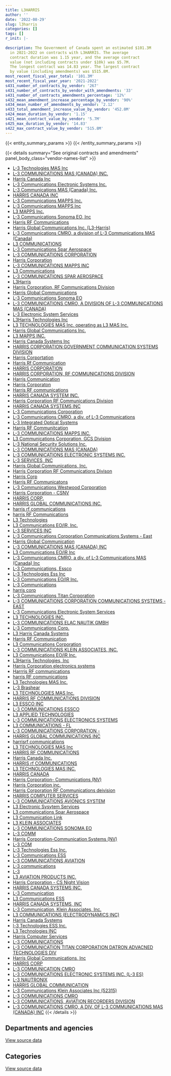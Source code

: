```yaml
---
title: L3HARRIS
author: ''
date: '2022-08-29'
slug: l3harris
categories: []
tags: []
r_init: |-
  
description: The Government of Canada spent an estimated $101.3M
  in 2021-2022 on contracts with L3HARRIS. The average
  contract duration was 1.15 year, and the average contract
  value (not including contracts under $10k) was $5.7M.
  The longest contract was 14.83 year. The largest contract
  by value (including amendments) was $515.8M.
most_recent_fiscal_year_total: '101.3M'
most_recent_fiscal_year_year: '2021-2022'
s431_number_of_contracts_by_vendor: '267'
s431_number_of_contracts_by_vendor_with_amendments: '33'
s431_number_of_contracts_amendments_percentage: '12%'
s432_mean_amendment_increase_percentage_by_vendor: '90%'
s434_mean_number_of_amendments_by_vendor: '2.12'
s433_total_amendment_increase_value_by_vendor: '452.0M'
s424_mean_duration_by_vendor: '1.15'
s421_mean_contract_value_by_vendor: '5.7M'
s425_max_duration_by_vendor: '14.83'
s422_max_contract_value_by_vendor: '515.8M'
---
```


<script src="/rmarkdown-libs/htmlwidgets/htmlwidgets.js"></script>
<link href="/rmarkdown-libs/datatables-css/datatables-crosstalk.css" rel="stylesheet" />
<script src="/rmarkdown-libs/datatables-binding/datatables.js"></script>
<script src="/rmarkdown-libs/jquery/jquery-3.6.0.min.js"></script>
<link href="/rmarkdown-libs/dt-core-bootstrap/css/dataTables.bootstrap.min.css" rel="stylesheet" />
<link href="/rmarkdown-libs/dt-core-bootstrap/css/dataTables.bootstrap.extra.css" rel="stylesheet" />
<script src="/rmarkdown-libs/dt-core-bootstrap/js/jquery.dataTables.min.js"></script>
<script src="/rmarkdown-libs/dt-core-bootstrap/js/dataTables.bootstrap.min.js"></script>
<link href="/rmarkdown-libs/crosstalk/css/crosstalk.min.css" rel="stylesheet" />
<script src="/rmarkdown-libs/crosstalk/js/crosstalk.min.js"></script>
<script src="/rmarkdown-libs/htmlwidgets/htmlwidgets.js"></script>
<link href="/rmarkdown-libs/datatables-css/datatables-crosstalk.css" rel="stylesheet" />
<script src="/rmarkdown-libs/datatables-binding/datatables.js"></script>
<script src="/rmarkdown-libs/jquery/jquery-3.6.0.min.js"></script>
<link href="/rmarkdown-libs/dt-core-bootstrap/css/dataTables.bootstrap.min.css" rel="stylesheet" />
<link href="/rmarkdown-libs/dt-core-bootstrap/css/dataTables.bootstrap.extra.css" rel="stylesheet" />
<script src="/rmarkdown-libs/dt-core-bootstrap/js/jquery.dataTables.min.js"></script>
<script src="/rmarkdown-libs/dt-core-bootstrap/js/dataTables.bootstrap.min.js"></script>
<link href="/rmarkdown-libs/crosstalk/css/crosstalk.min.css" rel="stylesheet" />
<script src="/rmarkdown-libs/crosstalk/js/crosstalk.min.js"></script>

{{< entity_summary_params >}}
{{< /entity_summary_params >}}

{{< details summary="See original contracts and amendments" panel_body_class="vendor-names-list" >}}
- [L-3 Technologies MAS Inc](https://search.open.canada.ca/en/ct/?sort=contract_value_f%20desc&page=1&search_text=%22L-3%20Technologies%20MAS%20Inc%22)
- [L-3 COMMUNICATIONS MAS (CANADA) INC.](https://search.open.canada.ca/en/ct/?sort=contract_value_f%20desc&page=1&search_text=%22L-3%20COMMUNICATIONS%20MAS%20%28CANADA%29%20INC.%22)
- [Harris Canada Inc](https://search.open.canada.ca/en/ct/?sort=contract_value_f%20desc&page=1&search_text=%22Harris%20Canada%20Inc%22)
- [L-3 Communications Electronic Systems Inc.](https://search.open.canada.ca/en/ct/?sort=contract_value_f%20desc&page=1&search_text=%22L-3%20Communications%20Electronic%20Systems%20Inc.%22)
- [L-3 Communications MAS (Canada) Inc.](https://search.open.canada.ca/en/ct/?sort=contract_value_f%20desc&page=1&search_text=%22L-3%20Communications%20MAS%20%28Canada%29%20Inc.%22)
- [HARRIS CANADA INC](https://search.open.canada.ca/en/ct/?sort=contract_value_f%20desc&page=1&search_text=%22HARRIS%20CANADA%20INC%22)
- [L-3 Communications MAPPS Inc.](https://search.open.canada.ca/en/ct/?sort=contract_value_f%20desc&page=1&search_text=%22L-3%20Communications%20MAPPS%20Inc.%22)
- [L-3 Communications MAPPS Inc](https://search.open.canada.ca/en/ct/?sort=contract_value_f%20desc&page=1&search_text=%22L-3%20Communications%20MAPPS%20Inc%22)
- [L3 MAPPS Inc.](https://search.open.canada.ca/en/ct/?sort=contract_value_f%20desc&page=1&search_text=%22L3%20MAPPS%20Inc.%22)
- [L-3 Communications Sonoma EO, Inc](https://search.open.canada.ca/en/ct/?sort=contract_value_f%20desc&page=1&search_text=%22L-3%20Communications%20Sonoma%20EO%2c%20Inc%22)
- [Harris RF Communications](https://search.open.canada.ca/en/ct/?sort=contract_value_f%20desc&page=1&search_text=%22Harris%20RF%20Communications%22)
- [Harris Global Communications Inc. (L3-Harris)](https://search.open.canada.ca/en/ct/?sort=contract_value_f%20desc&page=1&search_text=%22Harris%20Global%20Communications%20Inc.%20%28L3-Harris%29%22)
- [L-3 Communications CMRO, a division of L-3 Communications MAS (Canada)](https://search.open.canada.ca/en/ct/?sort=contract_value_f%20desc&page=1&search_text=%22L-3%20Communications%20CMRO%2c%20a%20division%20of%20L-3%20Communications%20MAS%20%28Canada%29%22)
- [L3 COMMUNICATIONS](https://search.open.canada.ca/en/ct/?sort=contract_value_f%20desc&page=1&search_text=%22L3%20COMMUNICATIONS%22)
- [L-3 Communications Spar Aerospace](https://search.open.canada.ca/en/ct/?sort=contract_value_f%20desc&page=1&search_text=%22L-3%20Communications%20Spar%20Aerospace%22)
- [L-3 COMMUNICATIONS CORPORATION](https://search.open.canada.ca/en/ct/?sort=contract_value_f%20desc&page=1&search_text=%22L-3%20COMMUNICATIONS%20CORPORATION%22)
- [Harris Corporation](https://search.open.canada.ca/en/ct/?sort=contract_value_f%20desc&page=1&search_text=%22Harris%20Corporation%22)
- [L-3 COMMUNICATIONS MAPPS INC](https://search.open.canada.ca/en/ct/?sort=contract_value_f%20desc&page=1&search_text=%22L-3%20COMMUNICATIONS%20MAPPS%20INC%22)
- [L3 Communications](https://search.open.canada.ca/en/ct/?sort=contract_value_f%20desc&page=1&search_text=%22L3%20Communications%22)
- [L-3 COMMUNICATIONS SPAR AEROSPACE](https://search.open.canada.ca/en/ct/?sort=contract_value_f%20desc&page=1&search_text=%22L-3%20COMMUNICATIONS%20SPAR%20AEROSPACE%22)
- [L3Harris](https://search.open.canada.ca/en/ct/?sort=contract_value_f%20desc&page=1&search_text=%22L3Harris%22)
- [Harris Corporation, RF Communications Division](https://search.open.canada.ca/en/ct/?sort=contract_value_f%20desc&page=1&search_text=%22Harris%20Corporation%2c%20RF%20Communications%20Division%22)
- [Harris Global Communications](https://search.open.canada.ca/en/ct/?sort=contract_value_f%20desc&page=1&search_text=%22Harris%20Global%20Communications%22)
- [L-3 Communications Sonoma EO](https://search.open.canada.ca/en/ct/?sort=contract_value_f%20desc&page=1&search_text=%22L-3%20Communications%20Sonoma%20EO%22)
- [L-3 COMMUNICATIONS CMRO, A DIVISION OF L-3 COMMUNICATIONS MAS (CANADA)](https://search.open.canada.ca/en/ct/?sort=contract_value_f%20desc&page=1&search_text=%22L-3%20COMMUNICATIONS%20CMRO%2c%20A%20DIVISION%20OF%20L-3%20COMMUNICATIONS%20MAS%20%28CANADA%29%22)
- [L-3 Electronic System Services](https://search.open.canada.ca/en/ct/?sort=contract_value_f%20desc&page=1&search_text=%22L-3%20Electronic%20System%20Services%22)
- [L3Harris Technologies Inc](https://search.open.canada.ca/en/ct/?sort=contract_value_f%20desc&page=1&search_text=%22L3Harris%20Technologies%20Inc%22)
- [L3 TECHNOLOGIES MAS Inc. operating as L3 MAS Inc.](https://search.open.canada.ca/en/ct/?sort=contract_value_f%20desc&page=1&search_text=%22L3%20TECHNOLOGIES%20MAS%20Inc.%20operating%20as%20L3%20MAS%20Inc.%22)
- [Harris Global Communications Inc.](https://search.open.canada.ca/en/ct/?sort=contract_value_f%20desc&page=1&search_text=%22Harris%20Global%20Communications%20Inc.%22)
- [L3 MAPPS INC.](https://search.open.canada.ca/en/ct/?sort=contract_value_f%20desc&page=1&search_text=%22L3%20MAPPS%20INC.%22)
- [Harris Canada Systems Inc](https://search.open.canada.ca/en/ct/?sort=contract_value_f%20desc&page=1&search_text=%22Harris%20Canada%20Systems%20Inc%22)
- [HARRIS CORPORATION GOVERNMENT COMMUNICATION SYSTEMS DIVISION](https://search.open.canada.ca/en/ct/?sort=contract_value_f%20desc&page=1&search_text=%22HARRIS%20CORPORATION%20GOVERNMENT%20COMMUNICATION%20SYSTEMS%20DIVISION%22)
- [Harris Corportation](https://search.open.canada.ca/en/ct/?sort=contract_value_f%20desc&page=1&search_text=%22Harris%20Corportation%22)
- [Harris Rf Communication](https://search.open.canada.ca/en/ct/?sort=contract_value_f%20desc&page=1&search_text=%22Harris%20Rf%20Communication%22)
- [HARRIS CORPORATION](https://search.open.canada.ca/en/ct/?sort=contract_value_f%20desc&page=1&search_text=%22HARRIS%20CORPORATION%22)
- [HARRIS CORPORATION, RF COMMUNICATIONS DIVISION](https://search.open.canada.ca/en/ct/?sort=contract_value_f%20desc&page=1&search_text=%22HARRIS%20CORPORATION%2c%20RF%20COMMUNICATIONS%20DIVISION%22)
- [Harris Communication](https://search.open.canada.ca/en/ct/?sort=contract_value_f%20desc&page=1&search_text=%22Harris%20Communication%22)
- [Harris Corporaton](https://search.open.canada.ca/en/ct/?sort=contract_value_f%20desc&page=1&search_text=%22Harris%20Corporaton%22)
- [Harris RF communications](https://search.open.canada.ca/en/ct/?sort=contract_value_f%20desc&page=1&search_text=%22Harris%20RF%20communications%22)
- [HARRIS CANADA SYSTEM INC.](https://search.open.canada.ca/en/ct/?sort=contract_value_f%20desc&page=1&search_text=%22HARRIS%20CANADA%20SYSTEM%20INC.%22)
- [Harris Corporation RF Communications Division](https://search.open.canada.ca/en/ct/?sort=contract_value_f%20desc&page=1&search_text=%22Harris%20Corporation%20RF%20Communications%20Division%22)
- [HARRIS CANADA SYSTEMS INC](https://search.open.canada.ca/en/ct/?sort=contract_value_f%20desc&page=1&search_text=%22HARRIS%20CANADA%20SYSTEMS%20INC%22)
- [L-3 Communications Corporation](https://search.open.canada.ca/en/ct/?sort=contract_value_f%20desc&page=1&search_text=%22L-3%20Communications%20Corporation%22)
- [L-3 Communications CMRO, a div. of L-3 Communications](https://search.open.canada.ca/en/ct/?sort=contract_value_f%20desc&page=1&search_text=%22L-3%20Communications%20CMRO%2c%20a%20div.%20of%20L-3%20Communications%22)
- [L-3 Integrated Optical Systems](https://search.open.canada.ca/en/ct/?sort=contract_value_f%20desc&page=1&search_text=%22L-3%20Integrated%20Optical%20Systems%22)
- [Harris RF Communitcation](https://search.open.canada.ca/en/ct/?sort=contract_value_f%20desc&page=1&search_text=%22Harris%20RF%20Communitcation%22)
- [L-3 COMMUNICATIONS MAPPS INC.](https://search.open.canada.ca/en/ct/?sort=contract_value_f%20desc&page=1&search_text=%22L-3%20COMMUNICATIONS%20MAPPS%20INC.%22)
- [L3 Communications Corporation, GCS Division](https://search.open.canada.ca/en/ct/?sort=contract_value_f%20desc&page=1&search_text=%22L3%20Communications%20Corporation%2c%20GCS%20Division%22)
- [L-3 National Security Solutions Inc.](https://search.open.canada.ca/en/ct/?sort=contract_value_f%20desc&page=1&search_text=%22L-3%20National%20Security%20Solutions%20Inc.%22)
- [L-3 COMMUNICATIONS MAS (CANADA)](https://search.open.canada.ca/en/ct/?sort=contract_value_f%20desc&page=1&search_text=%22L-3%20COMMUNICATIONS%20MAS%20%28CANADA%29%22)
- [L-3 COMMUNICATIONS ELECTRONIC SYSTEMS INC.](https://search.open.canada.ca/en/ct/?sort=contract_value_f%20desc&page=1&search_text=%22L-3%20COMMUNICATIONS%20ELECTRONIC%20SYSTEMS%20INC.%22)
- [L-3 SERVICES, INC](https://search.open.canada.ca/en/ct/?sort=contract_value_f%20desc&page=1&search_text=%22L-3%20SERVICES%2c%20INC%22)
- [Harris Global Communications, Inc.](https://search.open.canada.ca/en/ct/?sort=contract_value_f%20desc&page=1&search_text=%22Harris%20Global%20Communications%2c%20Inc.%22)
- [Harris Corporation RF Communications Divison](https://search.open.canada.ca/en/ct/?sort=contract_value_f%20desc&page=1&search_text=%22Harris%20Corporation%20RF%20Communications%20Divison%22)
- [Harris Corp](https://search.open.canada.ca/en/ct/?sort=contract_value_f%20desc&page=1&search_text=%22Harris%20Corp%22)
- [Harris RF Communicatons](https://search.open.canada.ca/en/ct/?sort=contract_value_f%20desc&page=1&search_text=%22Harris%20RF%20Communicatons%22)
- [L-3 Communications Westwood Corporation](https://search.open.canada.ca/en/ct/?sort=contract_value_f%20desc&page=1&search_text=%22L-3%20Communications%20Westwood%20Corporation%22)
- [Harris Corporation - CSNV](https://search.open.canada.ca/en/ct/?sort=contract_value_f%20desc&page=1&search_text=%22Harris%20Corporation%20-%20CSNV%22)
- [HARRIS CORP.](https://search.open.canada.ca/en/ct/?sort=contract_value_f%20desc&page=1&search_text=%22HARRIS%20CORP.%22)
- [HARRIS GLOBAL COMMUNICATIONS INC.](https://search.open.canada.ca/en/ct/?sort=contract_value_f%20desc&page=1&search_text=%22HARRIS%20GLOBAL%20COMMUNICATIONS%20INC.%22)
- [harris rf communications](https://search.open.canada.ca/en/ct/?sort=contract_value_f%20desc&page=1&search_text=%22harris%20rf%20communications%22)
- [harris RF Communications](https://search.open.canada.ca/en/ct/?sort=contract_value_f%20desc&page=1&search_text=%22harris%20RF%20Communications%22)
- [L3 Technologies](https://search.open.canada.ca/en/ct/?sort=contract_value_f%20desc&page=1&search_text=%22L3%20Technologies%22)
- [L3 Communications EO/IR, Inc.](https://search.open.canada.ca/en/ct/?sort=contract_value_f%20desc&page=1&search_text=%22L3%20Communications%20EO%2fIR%2c%20Inc.%22)
- [L-3 SERVICES INC](https://search.open.canada.ca/en/ct/?sort=contract_value_f%20desc&page=1&search_text=%22L-3%20SERVICES%20INC%22)
- [L-3 Communications Corporation Communications Systems - East](https://search.open.canada.ca/en/ct/?sort=contract_value_f%20desc&page=1&search_text=%22L-3%20Communications%20Corporation%20Communications%20Systems%20-%20East%22)
- [Harris Global Communication](https://search.open.canada.ca/en/ct/?sort=contract_value_f%20desc&page=1&search_text=%22Harris%20Global%20Communication%22)
- [L-3 COMMUNICATIONS MAS (CANADA) INC](https://search.open.canada.ca/en/ct/?sort=contract_value_f%20desc&page=1&search_text=%22L-3%20COMMUNICATIONS%20MAS%20%28CANADA%29%20INC%22)
- [L3 Communications EO/IR Inc](https://search.open.canada.ca/en/ct/?sort=contract_value_f%20desc&page=1&search_text=%22L3%20Communications%20EO%2fIR%20Inc%22)
- [L-3 Communications CMRO, a div. of L-3 Communications MAS (Canada) Inc](https://search.open.canada.ca/en/ct/?sort=contract_value_f%20desc&page=1&search_text=%22L-3%20Communications%20CMRO%2c%20a%20div.%20of%20L-3%20Communications%20MAS%20%28Canada%29%20Inc%22)
- [L-3 Communications, Essco](https://search.open.canada.ca/en/ct/?sort=contract_value_f%20desc&page=1&search_text=%22L-3%20Communications%2c%20Essco%22)
- [L-3 Technologies Ess Inc](https://search.open.canada.ca/en/ct/?sort=contract_value_f%20desc&page=1&search_text=%22L-3%20Technologies%20Ess%20Inc%22)
- [L-3 Communications EO/IR Inc.](https://search.open.canada.ca/en/ct/?sort=contract_value_f%20desc&page=1&search_text=%22L-3%20Communications%20EO%2fIR%20Inc.%22)
- [L-3 Communications](https://search.open.canada.ca/en/ct/?sort=contract_value_f%20desc&page=1&search_text=%22L-3%20Communications%22)
- [harris corp](https://search.open.canada.ca/en/ct/?sort=contract_value_f%20desc&page=1&search_text=%22harris%20corp%22)
- [L-3 Communications Titan Corporation](https://search.open.canada.ca/en/ct/?sort=contract_value_f%20desc&page=1&search_text=%22L-3%20Communications%20Titan%20Corporation%22)
- [L-3 COMMUNICATIONS CORPORATION COMMUNICATIONS SYSTEMS - EAST](https://search.open.canada.ca/en/ct/?sort=contract_value_f%20desc&page=1&search_text=%22L-3%20COMMUNICATIONS%20CORPORATION%20COMMUNICATIONS%20SYSTEMS%20-%20EAST%22)
- [L-3 Communications Electronic System Services](https://search.open.canada.ca/en/ct/?sort=contract_value_f%20desc&page=1&search_text=%22L-3%20Communications%20Electronic%20System%20Services%22)
- [L3 TECHNOLOGIES INC.](https://search.open.canada.ca/en/ct/?sort=contract_value_f%20desc&page=1&search_text=%22L3%20TECHNOLOGIES%20INC.%22)
- [L-3 COMMUNICATIONS ELAC NAUTIK GMBH](https://search.open.canada.ca/en/ct/?sort=contract_value_f%20desc&page=1&search_text=%22L-3%20COMMUNICATIONS%20ELAC%20NAUTIK%20GMBH%22)
- [L-3 Communications Corp.](https://search.open.canada.ca/en/ct/?sort=contract_value_f%20desc&page=1&search_text=%22L-3%20Communications%20Corp.%22)
- [L3 Harris Canada Systems](https://search.open.canada.ca/en/ct/?sort=contract_value_f%20desc&page=1&search_text=%22L3%20Harris%20Canada%20Systems%22)
- [Harris RF Communication](https://search.open.canada.ca/en/ct/?sort=contract_value_f%20desc&page=1&search_text=%22Harris%20RF%20Communication%22)
- [L3 Communications Corporation](https://search.open.canada.ca/en/ct/?sort=contract_value_f%20desc&page=1&search_text=%22L3%20Communications%20Corporation%22)
- [L-3 COMMUNICATIONS KLEIN ASSOCIATES, INC.](https://search.open.canada.ca/en/ct/?sort=contract_value_f%20desc&page=1&search_text=%22L-3%20COMMUNICATIONS%20KLEIN%20ASSOCIATES%2c%20INC.%22)
- [L3 Communications EO/IR Inc.](https://search.open.canada.ca/en/ct/?sort=contract_value_f%20desc&page=1&search_text=%22L3%20Communications%20EO%2fIR%20Inc.%22)
- [L3Harris Technologies, Inc](https://search.open.canada.ca/en/ct/?sort=contract_value_f%20desc&page=1&search_text=%22L3Harris%20Technologies%2c%20Inc%22)
- [Harris Corporation electronics systems](https://search.open.canada.ca/en/ct/?sort=contract_value_f%20desc&page=1&search_text=%22Harris%20Corporation%20electronics%20systems%22)
- [Harrris RF communications](https://search.open.canada.ca/en/ct/?sort=contract_value_f%20desc&page=1&search_text=%22Harrris%20RF%20communications%22)
- [harris RF communications](https://search.open.canada.ca/en/ct/?sort=contract_value_f%20desc&page=1&search_text=%22harris%20RF%20communications%22)
- [L3 Technologies MAS Inc.](https://search.open.canada.ca/en/ct/?sort=contract_value_f%20desc&page=1&search_text=%22L3%20Technologies%20MAS%20Inc.%22)
- [L-3 Brashear](https://search.open.canada.ca/en/ct/?sort=contract_value_f%20desc&page=1&search_text=%22L-3%20Brashear%22)
- [L3 TECHNOLOGIES MAS Inc.](https://search.open.canada.ca/en/ct/?sort=contract_value_f%20desc&page=1&search_text=%22L3%20TECHNOLOGIES%20MAS%20Inc.%22)
- [HARRIS RF COMMUNICATIONS DIVISION](https://search.open.canada.ca/en/ct/?sort=contract_value_f%20desc&page=1&search_text=%22HARRIS%20RF%20COMMUNICATIONS%20DIVISION%22)
- [L3 ESSCO INC](https://search.open.canada.ca/en/ct/?sort=contract_value_f%20desc&page=1&search_text=%22L3%20ESSCO%20INC%22)
- [L-3 COMMUNICATIONS ESSCO](https://search.open.canada.ca/en/ct/?sort=contract_value_f%20desc&page=1&search_text=%22L-3%20COMMUNICATIONS%20ESSCO%22)
- [L3 APPLIED TECHNOLOGIES](https://search.open.canada.ca/en/ct/?sort=contract_value_f%20desc&page=1&search_text=%22L3%20APPLIED%20TECHNOLOGIES%22)
- [L-3 COMMUNICATIONS ELECTRONICS SYSTEMS](https://search.open.canada.ca/en/ct/?sort=contract_value_f%20desc&page=1&search_text=%22L-3%20COMMUNICATIONS%20ELECTRONICS%20SYSTEMS%22)
- [L3 COMMUNICATIONS - FL](https://search.open.canada.ca/en/ct/?sort=contract_value_f%20desc&page=1&search_text=%22L3%20COMMUNICATIONS%20-%20FL%22)
- [L-3 COMMUNICATIONS CORPORATION -](https://search.open.canada.ca/en/ct/?sort=contract_value_f%20desc&page=1&search_text=%22L-3%20COMMUNICATIONS%20CORPORATION%20-%22)
- [HARRIS GLOBAL COMMUNICATIONS INC](https://search.open.canada.ca/en/ct/?sort=contract_value_f%20desc&page=1&search_text=%22HARRIS%20GLOBAL%20COMMUNICATIONS%20INC%22)
- [harrisrf communications](https://search.open.canada.ca/en/ct/?sort=contract_value_f%20desc&page=1&search_text=%22harrisrf%20communications%22)
- [L3 TECHNOLOGIES MAS Inc](https://search.open.canada.ca/en/ct/?sort=contract_value_f%20desc&page=1&search_text=%22L3%20TECHNOLOGIES%20MAS%20Inc%22)
- [HARRIS RF COMMUNICATIONS](https://search.open.canada.ca/en/ct/?sort=contract_value_f%20desc&page=1&search_text=%22HARRIS%20RF%20COMMUNICATIONS%22)
- [Harris Canada Inc.](https://search.open.canada.ca/en/ct/?sort=contract_value_f%20desc&page=1&search_text=%22Harris%20Canada%20Inc.%22)
- [HARRIS rf COMMUNICATIONS](https://search.open.canada.ca/en/ct/?sort=contract_value_f%20desc&page=1&search_text=%22HARRIS%20rf%20COMMUNICATIONS%22)
- [L3 TECHNOLOGIES MAS INC.](https://search.open.canada.ca/en/ct/?sort=contract_value_f%20desc&page=1&search_text=%22L3%20TECHNOLOGIES%20MAS%20INC.%22)
- [HARRIS CANADA](https://search.open.canada.ca/en/ct/?sort=contract_value_f%20desc&page=1&search_text=%22HARRIS%20CANADA%22)
- [Harris Corporation- Communications (NV)](https://search.open.canada.ca/en/ct/?sort=contract_value_f%20desc&page=1&search_text=%22Harris%20Corporation-%20Communications%20%28NV%29%22)
- [Harris Corporation inc.](https://search.open.canada.ca/en/ct/?sort=contract_value_f%20desc&page=1&search_text=%22Harris%20Corporation%20inc.%22)
- [Harris Corporation RF Communications deivision](https://search.open.canada.ca/en/ct/?sort=contract_value_f%20desc&page=1&search_text=%22Harris%20Corporation%20RF%20Communications%20deivision%22)
- [HARRIS COMPUTER SERVICES](https://search.open.canada.ca/en/ct/?sort=contract_value_f%20desc&page=1&search_text=%22HARRIS%20COMPUTER%20SERVICES%22)
- [L-3 COMMUNICATIONS AVIONICS SYSTEM](https://search.open.canada.ca/en/ct/?sort=contract_value_f%20desc&page=1&search_text=%22L-3%20COMMUNICATIONS%20AVIONICS%20SYSTEM%22)
- [L3 Electronic Sysytem Services](https://search.open.canada.ca/en/ct/?sort=contract_value_f%20desc&page=1&search_text=%22L3%20Electronic%20Sysytem%20Services%22)
- [L3 communications Spar Aerospace](https://search.open.canada.ca/en/ct/?sort=contract_value_f%20desc&page=1&search_text=%22L3%20communications%20Spar%20Aerospace%22)
- [L3 Communication Link](https://search.open.canada.ca/en/ct/?sort=contract_value_f%20desc&page=1&search_text=%22L3%20Communication%20Link%22)
- [L3 KLEIN ASSOCIATES](https://search.open.canada.ca/en/ct/?sort=contract_value_f%20desc&page=1&search_text=%22L3%20KLEIN%20ASSOCIATES%22)
- [L-3 COMMUNICATIONS SONOMA EO](https://search.open.canada.ca/en/ct/?sort=contract_value_f%20desc&page=1&search_text=%22L-3%20COMMUNICATIONS%20SONOMA%20EO%22)
- [L-3 COMM](https://search.open.canada.ca/en/ct/?sort=contract_value_f%20desc&page=1&search_text=%22L-3%20COMM%22)
- [Harris Corporation-Communication Systems (NV)](https://search.open.canada.ca/en/ct/?sort=contract_value_f%20desc&page=1&search_text=%22Harris%20Corporation-Communication%20Systems%20%28NV%29%22)
- [L-3 COM](https://search.open.canada.ca/en/ct/?sort=contract_value_f%20desc&page=1&search_text=%22L-3%20COM%22)
- [L-3 Technologies Ess Inc.](https://search.open.canada.ca/en/ct/?sort=contract_value_f%20desc&page=1&search_text=%22L-3%20Technologies%20Ess%20Inc.%22)
- [L-3 Communications ESS](https://search.open.canada.ca/en/ct/?sort=contract_value_f%20desc&page=1&search_text=%22L-3%20Communications%20ESS%22)
- [L-3 COMMUNICATIONS AVIATION](https://search.open.canada.ca/en/ct/?sort=contract_value_f%20desc&page=1&search_text=%22L-3%20COMMUNICATIONS%20AVIATION%22)
- [L-3 communications](https://search.open.canada.ca/en/ct/?sort=contract_value_f%20desc&page=1&search_text=%22L-3%20communications%22)
- [L-3](https://search.open.canada.ca/en/ct/?sort=contract_value_f%20desc&page=1&search_text=%22L-3%22)
- [L3 AVIATION PRODUCTS INC.](https://search.open.canada.ca/en/ct/?sort=contract_value_f%20desc&page=1&search_text=%22L3%20AVIATION%20PRODUCTS%20INC.%22)
- [Harris Corporation - CS Night Vision](https://search.open.canada.ca/en/ct/?sort=contract_value_f%20desc&page=1&search_text=%22Harris%20Corporation%20-%20CS%20Night%20Vision%22)
- [HARRIS CANADA SYSTEMS INC.](https://search.open.canada.ca/en/ct/?sort=contract_value_f%20desc&page=1&search_text=%22HARRIS%20CANADA%20SYSTEMS%20INC.%22)
- [L-3 Communication](https://search.open.canada.ca/en/ct/?sort=contract_value_f%20desc&page=1&search_text=%22L-3%20Communication%22)
- [L3 Communications ESS](https://search.open.canada.ca/en/ct/?sort=contract_value_f%20desc&page=1&search_text=%22L3%20Communications%20ESS%22)
- [HARRIS CANADA SYSTEMS, INC](https://search.open.canada.ca/en/ct/?sort=contract_value_f%20desc&page=1&search_text=%22HARRIS%20CANADA%20SYSTEMS%2c%20INC%22)
- [L-3 Communication, Klein Associates, Inc.](https://search.open.canada.ca/en/ct/?sort=contract_value_f%20desc&page=1&search_text=%22L-3%20Communication%2c%20Klein%20Associates%2c%20Inc.%22)
- [L3 COMMUNICATIONS (ELECTRODYNAMICS INC)](https://search.open.canada.ca/en/ct/?sort=contract_value_f%20desc&page=1&search_text=%22L3%20COMMUNICATIONS%20%28ELECTRODYNAMICS%20INC%29%22)
- [Harris Canada Systems](https://search.open.canada.ca/en/ct/?sort=contract_value_f%20desc&page=1&search_text=%22Harris%20Canada%20Systems%22)
- [l-3 Technologies ESS Inc.](https://search.open.canada.ca/en/ct/?sort=contract_value_f%20desc&page=1&search_text=%22l-3%20Technologies%20ESS%20Inc.%22)
- [L3 Technologies INC](https://search.open.canada.ca/en/ct/?sort=contract_value_f%20desc&page=1&search_text=%22L3%20Technologies%20INC%22)
- [Harris Computer Services](https://search.open.canada.ca/en/ct/?sort=contract_value_f%20desc&page=1&search_text=%22Harris%20Computer%20Services%22)
- [L-3 COMMUNICATIONS](https://search.open.canada.ca/en/ct/?sort=contract_value_f%20desc&page=1&search_text=%22L-3%20COMMUNICATIONS%22)
- [L-3 COMMUNICATION TITAN CORPORATION DATRON ADVACNED TECHNOLOGIES DIV](https://search.open.canada.ca/en/ct/?sort=contract_value_f%20desc&page=1&search_text=%22L-3%20COMMUNICATION%20TITAN%20CORPORATION%20DATRON%20ADVACNED%20TECHNOLOGIES%20DIV%22)
- [Harris Global Communications, Inc](https://search.open.canada.ca/en/ct/?sort=contract_value_f%20desc&page=1&search_text=%22Harris%20Global%20Communications%2c%20Inc%22)
- [HARRIS CORP](https://search.open.canada.ca/en/ct/?sort=contract_value_f%20desc&page=1&search_text=%22HARRIS%20CORP%22)
- [L-3 COMMUNICATION CMRO](https://search.open.canada.ca/en/ct/?sort=contract_value_f%20desc&page=1&search_text=%22L-3%20COMMUNICATION%20CMRO%22)
- [L-3 COMMUNICATIONS ELECTRONIC SYSTEMS INC. (L-3 ES)](https://search.open.canada.ca/en/ct/?sort=contract_value_f%20desc&page=1&search_text=%22L-3%20COMMUNICATIONS%20ELECTRONIC%20SYSTEMS%20INC.%20%28L-3%20ES%29%22)
- [L-3 NAUTRONIX](https://search.open.canada.ca/en/ct/?sort=contract_value_f%20desc&page=1&search_text=%22L-3%20NAUTRONIX%22)
- [HARRIS GLOBAL COMMUNICATION](https://search.open.canada.ca/en/ct/?sort=contract_value_f%20desc&page=1&search_text=%22HARRIS%20GLOBAL%20COMMUNICATION%22)
- [L-3 Communications Klein Associates Inc (52315)](https://search.open.canada.ca/en/ct/?sort=contract_value_f%20desc&page=1&search_text=%22L-3%20Communications%20Klein%20Associates%20Inc%20%2852315%29%22)
- [L-3 COMMUNICATIONS CMRO](https://search.open.canada.ca/en/ct/?sort=contract_value_f%20desc&page=1&search_text=%22L-3%20COMMUNICATIONS%20CMRO%22)
- [L-3 COMMUNICATIONS, AVIATION RECORDERS DIVISION](https://search.open.canada.ca/en/ct/?sort=contract_value_f%20desc&page=1&search_text=%22L-3%20COMMUNICATIONS%2c%20AVIATION%20RECORDERS%20DIVISION%22)
- [L-3 COMMUNICATIONS CMRO, A DIV. OF L-3 COMMUNICATIONS MAS (CANADA) INC](https://search.open.canada.ca/en/ct/?sort=contract_value_f%20desc&page=1&search_text=%22L-3%20COMMUNICATIONS%20CMRO%2c%20A%20DIV.%20OF%20L-3%20COMMUNICATIONS%20MAS%20%28CANADA%29%20INC%22)
{{< /details >}}

## Departments and agencies

<div id="htmlwidget-1" style="width:100%;height:auto;" class="datatables html-widget"></div>
<script type="application/json" data-for="htmlwidget-1">{"x":{"style":"bootstrap","filter":"none","vertical":false,"data":[["<a href=\"/departments/cic/\">Immigration, Refugees and Citizenship Canada<\/a>","<a href=\"/departments/csa-asc/\">Canadian Space Agency<\/a>","<a href=\"/departments/dfo-mpo/\">Fisheries and Oceans Canada<\/a>","<a href=\"/departments/dnd-mdn/\">National Defence<\/a>","<a href=\"/departments/ec/\">Environment and Climate Change Canada<\/a>","<a href=\"/departments/nrc-cnrc/\">National Research Council Canada<\/a>","<a href=\"/departments/pco-bcp/\">Privy Council Office<\/a>","<a href=\"/departments/pwgsc-tpsgc/\">Public Services and Procurement Canada<\/a>","<a href=\"/departments/rcmp-grc/\">Royal Canadian Mounted Police<\/a>","<a href=\"/departments/tc/\">Transport Canada<\/a>","<a href=\"/departments/tsb-bst/\">Transportation Safety Board of Canada<\/a>"],[null,1580266.55,null,153141553.8,153443.98,402725.45,null,44905.41,5528612.88,null,369.53],[null,1584596.05,62232.63,132364864.55,null,17401.25,null,null,1914446.79,49603.94,44907.44],[null,1834097.32,null,103035285.84,null,6696.83,899723.48,null,2334963.06,null,16975.69],[25076.33,2066612.73,null,97319142.23,null,41661.05,1676.06,null,1783110.07,64088.22,8430.01]],"container":"<table class=\"table table-striped table-hover row-border order-column display\">\n  <thead>\n    <tr>\n      <th>Department<\/th>\n      <th>2018-2019<\/th>\n      <th>2019-2020<\/th>\n      <th>2020-2021<\/th>\n      <th>2021-2022<\/th>\n    <\/tr>\n  <\/thead>\n<\/table>","options":{"order":[[4,"desc"]],"pageLength":10,"autoWidth":true,"columnDefs":[{"targets":1,"render":"function(data, type, row, meta) {\n    return type !== 'display' ? data : DTWidget.formatCurrency(data, \"$\", 2, 3, \",\", \".\", true, null);\n  }"},{"targets":2,"render":"function(data, type, row, meta) {\n    return type !== 'display' ? data : DTWidget.formatCurrency(data, \"$\", 2, 3, \",\", \".\", true, null);\n  }"},{"targets":3,"render":"function(data, type, row, meta) {\n    return type !== 'display' ? data : DTWidget.formatCurrency(data, \"$\", 2, 3, \",\", \".\", true, null);\n  }"},{"targets":4,"render":"function(data, type, row, meta) {\n    return type !== 'display' ? data : DTWidget.formatCurrency(data, \"$\", 2, 3, \",\", \".\", true, null);\n  }"},{"width":"16%","targets":[1,2,3,4]},{"className":"dt-right","targets":[1,2,3,4]}],"orderClasses":false}},"evals":["options.columnDefs.0.render","options.columnDefs.1.render","options.columnDefs.2.render","options.columnDefs.3.render"],"jsHooks":[]}</script>
<p class="text-right">
<a href="https://github.com/GoC-Spending/contracts-data/tree/main/data/out/vendors/l3harris/summary_by_fiscal_year_by_department.csv" class="source-data-link btn btn-link">View source data</a>
</p>

## Categories

<div id="htmlwidget-2" style="width:100%;height:auto;" class="datatables html-widget"></div>
<script type="application/json" data-for="htmlwidget-2">{"x":{"style":"bootstrap","filter":"none","vertical":false,"data":[["<a href=\"/categories/facilities_and_construction/\">Facilities and construction<\/a>","<a href=\"/categories/office_management/\">Office management<\/a>","<a href=\"/categories/defence/\">Defence<\/a>","<a href=\"/categories/professional_services/\">Professional services<\/a>","<a href=\"/categories/information_technology/\">Information technology<\/a>","<a href=\"/categories/transportation_and_logistics/\">Transportation and logistics<\/a>","<a href=\"/categories/industrial_products_and_services/\">Industrial products and services<\/a>","<a href=\"/categories/human_capital/\">Human capital<\/a>"],[9828928.91,null,71704568.02,995730.36,5404732.57,null,72917917.76,null],[10302818.14,9880.68,71613222.97,183867.08,1832332.69,49603.94,51945002.85,101324.3],[10545849.83,36901.32,47613357.26,157837.6,3063620.13,null,46710176.06,null],[12085880.89,null,43868058.32,49052.28,1807903.88,56483.86,43442417.47,null]],"container":"<table class=\"table table-striped table-hover row-border order-column display\">\n  <thead>\n    <tr>\n      <th>Category<\/th>\n      <th>2018-2019<\/th>\n      <th>2019-2020<\/th>\n      <th>2020-2021<\/th>\n      <th>2021-2022<\/th>\n    <\/tr>\n  <\/thead>\n<\/table>","options":{"order":[[4,"desc"]],"dom":"t","pageLength":30,"autoWidth":true,"columnDefs":[{"targets":1,"render":"function(data, type, row, meta) {\n    return type !== 'display' ? data : DTWidget.formatCurrency(data, \"$\", 2, 3, \",\", \".\", true, null);\n  }"},{"targets":2,"render":"function(data, type, row, meta) {\n    return type !== 'display' ? data : DTWidget.formatCurrency(data, \"$\", 2, 3, \",\", \".\", true, null);\n  }"},{"targets":3,"render":"function(data, type, row, meta) {\n    return type !== 'display' ? data : DTWidget.formatCurrency(data, \"$\", 2, 3, \",\", \".\", true, null);\n  }"},{"targets":4,"render":"function(data, type, row, meta) {\n    return type !== 'display' ? data : DTWidget.formatCurrency(data, \"$\", 2, 3, \",\", \".\", true, null);\n  }"},{"width":"16%","targets":[1,2,3,4]},{"className":"dt-right","targets":[1,2,3,4]}],"orderClasses":false,"lengthMenu":[10,25,30,50,100]}},"evals":["options.columnDefs.0.render","options.columnDefs.1.render","options.columnDefs.2.render","options.columnDefs.3.render"],"jsHooks":[]}</script>
<p class="text-right">
<a href="https://github.com/GoC-Spending/contracts-data/tree/main/data/out/vendors/l3harris/summary_by_fiscal_year_by_category.csv" class="source-data-link btn btn-link">View source data</a>
</p>
